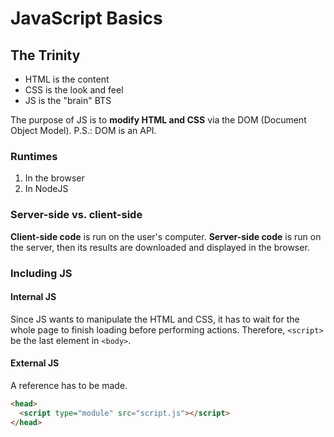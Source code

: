 # JavaScript Basics

## The Trinity

- HTML is the content
- CSS is the look and feel
- JS is the "brain" BTS

The purpose of JS is to **modify HTML and CSS** via the DOM (Document Object Model). P.S.: DOM is an API.

### Runtimes

1. In the browser
2. In NodeJS

### Server-side vs. client-side

**Client-side code** is run on the user's computer.
**Server-side code** is run on the server, then its results are downloaded and displayed in the browser.

### Including JS

#### Internal JS

Since JS wants to manipulate the HTML and CSS, it has to wait for the whole page to finish loading before performing actions. Therefore, `<script>` be the last element in `<body>`.

#### External JS

A reference has to be made.

```html
<head>
  <script type="module" src="script.js"></script>
</head>
```
